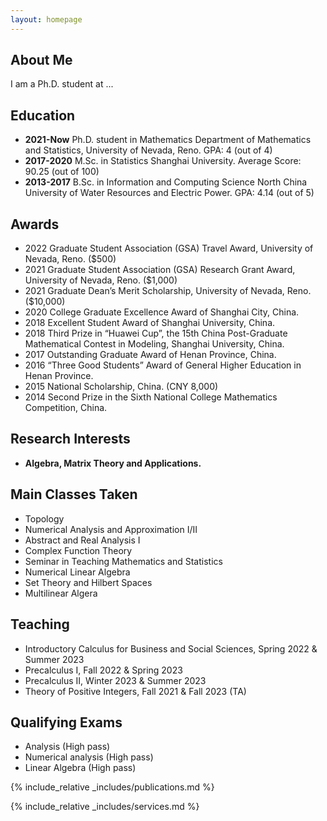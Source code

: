 ```yaml
---
layout: homepage
---
```


## About Me

I am a Ph.D. student at ...


## Education
- **2021-Now**	Ph.D. student in Mathematics Department of Mathematics and Statistics, University of Nevada, Reno. GPA: 4 (out of 4)
- **2017-2020** M.Sc. in Statistics Shanghai University. Average Score: 90.25 (out of 100)
- **2013-2017**	B.Sc. in Information and Computing Science North China University of Water Resources and Electric Power. GPA: 4.14 (out of 5)

## Awards
- 2022    Graduate Student Association (GSA) Travel Award, University of Nevada, Reno. ($500)
- 2021	Graduate Student Association (GSA) Research Grant Award, University of Nevada, Reno. ($1,000)
- 2021	 Graduate Dean’s Merit Scholarship, University of Nevada, Reno. ($10,000)
- 2020    College Graduate Excellence Award of Shanghai City, China.
- 2018	 Excellent Student Award of Shanghai University, China.
- 2018    Third Prize in “Huawei Cup”, the 15th China Post-Graduate Mathematical Contest in Modeling, Shanghai University, China.
- 2017    Outstanding Graduate Award of Henan Province, China.
- 2016    “Three Good Students” Award of General Higher Education in Henan Province.
- 2015    National Scholarship, China. (CNY 8,000)
- 2014    Second Prize in the Sixth National College Mathematics Competition, China.

## Research Interests

- **Algebra, Matrix Theory and Applications.**  

## Main Classes Taken

- Topology  
- Numerical Analysis and Approximation I/Ⅱ 
- Abstract and Real Analysis I 
- Complex Function Theory 
- Seminar in Teaching Mathematics and Statistics 
- Numerical Linear Algebra 
- Set Theory and Hilbert Spaces
- Multilinear Algera


## Teaching
- Introductory Calculus for Business and Social Sciences, Spring 2022 & Summer 2023
- Precalculus I, Fall 2022 & Spring 2023
- Precalculus II, Winter 2023 & Summer 2023
- Theory of Positive Integers, Fall 2021 & Fall 2023 (TA)
## Qualifying Exams
- Analysis   (High pass)
-  Numerical analysis   (High pass)
- Linear Algebra  (High pass)


{% include_relative _includes/publications.md %}

{% include_relative _includes/services.md %}
